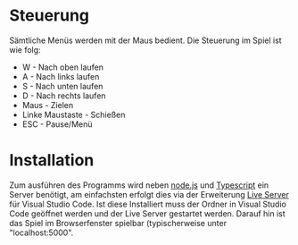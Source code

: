 # Steuerung
Sämtliche Menüs werden mit der Maus bedient. Die Steuerung im Spiel ist wie folg:
* W - Nach oben laufen
* A - Nach links laufen
* S - Nach unten laufen
* D - Nach rechts laufen
* Maus - Zielen
* Linke Maustaste - Schießen
* ESC - Pause/Menü

# Installation
Zum ausführen des Programms wird neben [node.js](https://nodejs.org/en/) und [Typescript](https://www.typescriptlang.org/) ein Server benötigt, am einfachsten erfolgt dies via der Erweiterung [Live Server](https://marketplace.visualstudio.com/items?itemName=ritwickdey.LiveServer) für Visual Studio Code. Ist diese Installiert muss der Ordner in Visual Studio Code geöffnet werden und der Live Server gestartet werden. Darauf hin ist das Spiel im Browserfenster spielbar (typischerweise unter "localhost:5000".